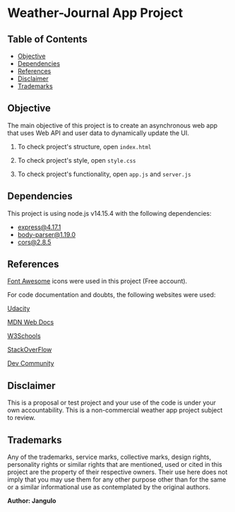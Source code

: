 # Weather-Journal App Project

## Table of Contents

* [Objective](#objective)
* [Dependencies](#dependencies)
* [References](#references)
* [Disclaimer](#disclaimer)
* [Trademarks](#trademarks)

## Objective
The main objective of this project is to create an asynchronous web app that uses Web API and user data to dynamically update the UI. 

1. To check project's structure, open `index.html`

2. To check project's style, open `style.css`

3. To check project's functionality, open `app.js` and `server.js`

## Dependencies

This project is using node.js v14.15.4 with the following dependencies:

+ express@4.17.1
+ body-parser@1.19.0
+ cors@2.8.5

## References

[Font Awesome](https://fontawesome.com/) icons were used in this project (Free account).

For code documentation and doubts, the following websites were used:

[Udacity](http://www.udacity.com)

[MDN Web Docs](https://developer.mozilla.org/es/docs/Web/JavaScript)

[W3Schools](https://www.w3schools.com/)

[StackOverFlow](https://stackoverflow.com/)

[Dev Community](https://dev.to/)

## Disclaimer

This is a proposal or test project and your use of the code is under your own accountability.
This is a non-commercial weather app project subject to review.

## Trademarks

Any of the trademarks, service marks, collective marks, design rights, personality rights or similar rights that are mentioned, used or cited in this project are the property of their respective owners. Their use here does not imply that you may use them for any other purpose other than for the same or a similar informational use as contemplated by the original authors.


**Author: Jangulo**



